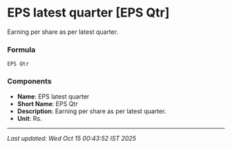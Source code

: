 # EPS latest quarter [EPS Qtr]
Earning per share as per latest quarter.

### Formula
```text
EPS Qtr
```


### Components
- **Name**: EPS latest quarter
- **Short Name**: EPS Qtr
- **Description**: Earning per share as per latest quarter.
- **Unit**: Rs.

---
*Last updated: Wed Oct 15 00:43:52 IST 2025*
